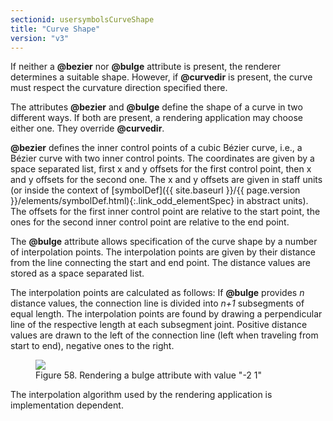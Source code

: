 ```yaml
---
sectionid: usersymbolsCurveShape
title: "Curve Shape"
version: "v3"
---
```




If neither a **@bezier** nor **@bulge** attribute is present, the renderer
determines a suitable shape. However, if **@curvedir** is present, the curve must
respect the curvature direction specified there.

The attributes **@bezier** and **@bulge** define the shape of a curve in two
different ways. If both are present, a rendering application may choose either one.
They
override **@curvedir**.

**@bezier** defines the inner control points of a cubic Bézier curve, i.e., a Bézier
curve with two inner control points. The coordinates are given by a space separated
list,
first x and y offsets for the first control point, then x and y offsets for the second
one.
The x and y offsets are given in staff units (or inside the context of [symbolDef]({{ site.baseurl }}/{{ page.version }}/elements/symbolDef.html){:.link_odd_elementSpec} in abstract units). The offsets for the first inner control point are
relative to the start point, the ones for the second inner control point are relative
to the
end point.


The **@bulge** attribute allows specification of the curve shape by a number of
interpolation points. The interpolation points are given by their distance from the
line
connecting the start and end point. The distance values are stored as a space separated
list.

The interpolation points are calculated as follows: If **@bulge** provides
*n* distance values, the connection line is divided into
*n+1* subsegments of equal length. The interpolation points are found by
drawing a perpendicular line of the respective length at each subsegment joint. Positive
distance values are drawn to the left of the connection line (left when traveling
from start
to end), negative ones to the right.

<figure class="figure"><img src="{{ site.baseurl }}/Images/modules/usersymbols/bulge.png" class="img-responsive"><figcaption class="figure-caption">Figure 58. Rendering a bulge attribute with value "-2 1"</figcaption>
</figure>
The interpolation algorithm used by the rendering application is implementation
dependent.

